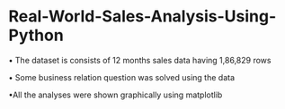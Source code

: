 # Real-World-Sales-Analysis-Using-Python




• The dataset is consists of 12 months sales data having 1,86,829 rows

• Some business relation question was solved using the data

•All the analyses were shown graphically using matplotlib
